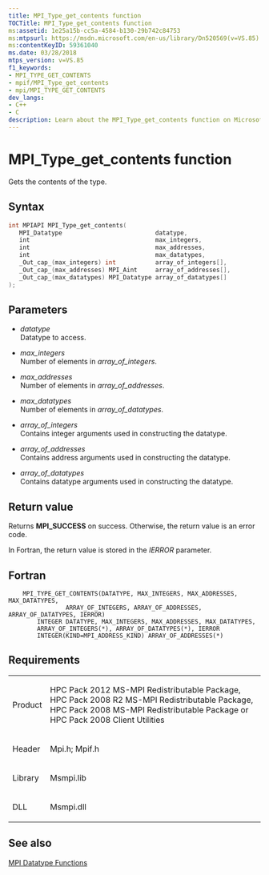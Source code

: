 ```yaml
---
title: MPI_Type_get_contents function
TOCTitle: MPI_Type_get_contents function
ms:assetid: 1e25a15b-cc5a-4584-b130-29b742c84753
ms:mtpsurl: https://msdn.microsoft.com/en-us/library/Dn520569(v=VS.85)
ms:contentKeyID: 59361040
ms.date: 03/28/2018
mtps_version: v=VS.85
f1_keywords:
- MPI_TYPE_GET_CONTENTS
- mpif/MPI_Type_get_contents
- mpi/MPI_TYPE_GET_CONTENTS
dev_langs:
- C++
- C
description: Learn about the MPI_Type_get_contents function on Microsoft's official site. Understand its syntax, parameters, return values, and related requirements.
---
```


# MPI\_Type\_get\_contents function

Gets the contents of the type.

## Syntax

``` c++
int MPIAPI MPI_Type_get_contents(
   MPI_Datatype                          datatype,
   int                                   max_integers,
   int                                   max_addresses,
   int                                   max_datatypes,
   _Out_cap_(max_integers) int           array_of_integers[],
   _Out_cap_(max_addresses) MPI_Aint     array_of_addresses[],
   _Out_cap_(max_datatypes) MPI_Datatype array_of_datatypes[]
);
```

## Parameters

  - *datatype*  
    Datatype to access.

  - *max\_integers*  
    Number of elements in *array\_of\_integers*.

  - *max\_addresses*  
    Number of elements in *array\_of\_addresses*.

  - *max\_datatypes*  
    Number of elements in *array\_of\_datatypes*.

  - *array\_of\_integers*  
    Contains integer arguments used in constructing the datatype.

  - *array\_of\_addresses*  
    Contains address arguments used in constructing the datatype.

  - *array\_of\_datatypes*  
    Contains datatype arguments used in constructing the datatype.

## Return value

Returns **MPI\_SUCCESS** on success. Otherwise, the return value is an error code.

In Fortran, the return value is stored in the *IERROR* parameter.

## Fortran

``` FORTRAN
    MPI_TYPE_GET_CONTENTS(DATATYPE, MAX_INTEGERS, MAX_ADDRESSES, MAX_DATATYPES,
                ARRAY_OF_INTEGERS, ARRAY_OF_ADDRESSES, ARRAY_OF_DATATYPES, IERROR)
        INTEGER DATATYPE, MAX_INTEGERS, MAX_ADDRESSES, MAX_DATATYPES,
        ARRAY_OF_INTEGERS(*), ARRAY_OF_DATATYPES(*), IERROR
        INTEGER(KIND=MPI_ADDRESS_KIND) ARRAY_OF_ADDRESSES(*)
```

## Requirements

<table>
<colgroup>
<col/>
<col/>
</colgroup>
<tbody>
<tr class="odd">
<td><p>Product</p></td>
<td><p>HPC Pack 2012 MS-MPI Redistributable Package, HPC Pack 2008 R2 MS-MPI Redistributable Package, HPC Pack 2008 MS-MPI Redistributable Package or HPC Pack 2008 Client Utilities</p></td>
</tr>
<tr class="even">
<td><p>Header</p></td>
<td>Mpi.h;
Mpif.h</td>
</tr>
<tr class="odd">
<td><p>Library</p></td>
<td>Msmpi.lib</td>
</tr>
<tr class="even">
<td><p>DLL</p></td>
<td>Msmpi.dll</td>
</tr>
</tbody>
</table>


## See also

[MPI Datatype Functions](mpi-datatype-functions.md)

